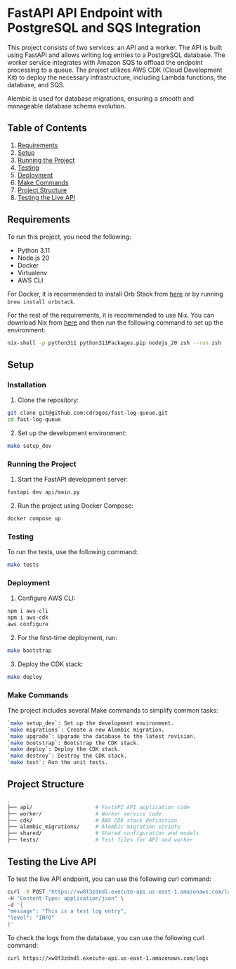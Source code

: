 # FastAPI API Endpoint with PostgreSQL and SQS Integration

This project consists of two services: an API and a worker. The API is built using FastAPI and allows writing log entries to a PostgreSQL database. The worker service integrates with Amazon SQS to offload the endpoint processing to a queue. The project utilizes AWS CDK (Cloud Development Kit) to deploy the necessary infrastructure, including Lambda functions, the database, and SQS.

Alembic is used for database migrations, ensuring a smooth and manageable database schema evolution.

## Table of Contents

1. [Requirements](#requirements)
2. [Setup](#setup)
3. [Running the Project](#running-the-project)
4. [Testing](#testing)
5. [Deployment](#deployment)
6. [Make Commands](#make-commands)
7. [Project Structure](#project-structure)
8. [Testing the Live API](#testing-the-live-api)

## Requirements

To run this project, you need the following:

- Python 3.11
- Node.js 20
- Docker
- Virtualenv
- AWS CLI

For Docker, it is recommended to install Orb Stack from [here](https://orbstack.dev/download) or by running `brew install orbstack`.

For the rest of the requirements, it is recommended to use Nix. You can download Nix from [here](https://nixos.org/download/) and then run the following command to set up the environment:

```bash
nix-shell -p python311 python311Packages.pip nodejs_20 zsh --run zsh
```

## Setup

### Installation

1. Clone the repository:

```bash
git clone git@github.com:cdragos/fast-log-queue.git
cd fast-log-queue
```

2. Set up the development environment:
```bash
make setup_dev
```

### Running the Project

1. Start the FastAPI development server:
```bash
fastapi dev api/main.py
```

2. Run the project using Docker Compose:
```bash
docker compose up
```

### Testing

To run the tests, use the following command:

```bash
make tests
```

### Deployment

1. Configure AWS CLI:
```bash
npm i aws-cli
npm i aws-cdk
aws configure
```

2. For the first-time deployment, run:
```bash
make bootstrap
```

3. Deploy the CDK stack:
```bash
make deploy
```

### Make Commands

The project includes several Make commands to simplify common tasks:

```bash
`make setup_dev`: Set up the development environment.
`make migrations`: Create a new Alembic migration.
`make upgrade`: Upgrade the database to the latest revision.
`make bootstrap`: Bootstrap the CDK stack.
`make deploy`: Deploy the CDK stack.
`make destroy`: Destroy the CDK stack.
`make test`: Run the unit tests.
```

## Project Structure

```bash
.
├── api/                    # FastAPI API application code
├── worker/                 # Worker service code
├── cdk/                    # AWS CDK stack definition
├── alembic_migrations/     # Alembic migration scripts
├── shared/                 # Shared configuration and models
├── tests/                  # Test files for API and worker
```

## Testing the Live API

To test the live API endpoint, you can use the following curl command:

```bash
curl -X POST "https://xw8f3zdndl.execute-api.us-east-1.amazonaws.com/logs" \
-H "Content-Type: application/json" \
-d '{
"message": "This is a test log entry",
"level": "INFO"
}'
```


To check the logs from the database, you can use the following curl command:
```
curl https://xw8f3zdndl.execute-api.us-east-1.amazonaws.com/logs
```
